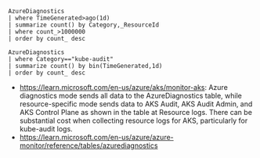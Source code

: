 ```
AzureDiagnostics
| where TimeGenerated>ago(1d)
| summarize count() by Category,_ResourceId
| where count_>1000000
| order by count_ desc

AzureDiagnostics
| where Category=="kube-audit"
| summarize count() by bin(TimeGenerated,1d)
| order by count_ desc
```

- https://learn.microsoft.com/en-us/azure/aks/monitor-aks: Azure diagnostics mode sends all data to the AzureDiagnostics table, while resource-specific mode sends data to AKS Audit, AKS Audit Admin, and AKS Control Plane as shown in the table at Resource logs. There can be substantial cost when collecting resource logs for AKS, particularly for kube-audit logs.
- https://learn.microsoft.com/en-us/azure/azure-monitor/reference/tables/azurediagnostics
